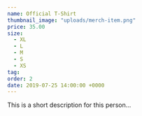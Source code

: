 ```yaml
---
name: Official T-Shirt
thumbnail_image: "uploads/merch-item.png"
price: 35.00
size:
  - XL
  - L
  - M
  - S
  - XS
tag:
order: 2
date: 2019-07-25 14:00:00 +0000
---
```

This is a short description for this person...